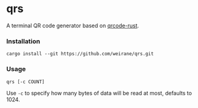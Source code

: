 # qrs
A terminal QR code generator based on [qrcode-rust].

[qrcode-rust]: https://github.com/kennytm/qrcode-rust

### Installation

    cargo install --git https://github.com/weirane/qrs.git

### Usage

    qrs [-c COUNT]

Use `-c` to specify how many bytes of data will be read at most, defaults to 1024.
